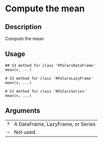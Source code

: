 

# Compute the mean

## Description

Compute the mean

## Usage

<pre><code class='language-R'>## S3 method for class 'RPolarsDataFrame'
mean(x, ...)

# S3 method for class 'RPolarsLazyFrame'
mean(x, ...)

# S3 method for class 'RPolarsSeries'
mean(x, ...)
</code></pre>

## Arguments

<table>
<tr>
<td style="white-space: nowrap; font-family: monospace; vertical-align: top">
<code id="mean.RPolarsDataFrame_:_x">x</code>
</td>
<td>
A DataFrame, LazyFrame, or Series
</td>
</tr>
<tr>
<td style="white-space: nowrap; font-family: monospace; vertical-align: top">
<code id="mean.RPolarsDataFrame_:_...">…</code>
</td>
<td>
Not used.
</td>
</tr>
</table>
